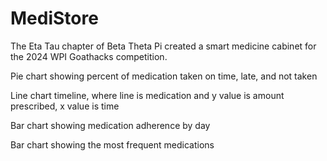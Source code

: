 # MediStore
The Eta Tau chapter of Beta Theta Pi created a smart medicine cabinet for the 2024 WPI Goathacks competition.

Pie chart showing percent of medication taken on time, late, and not taken

Line chart timeline, where line is medication and y value is amount prescribed, x value is time

Bar chart showing medication adherence by day

Bar chart showing the most frequent medications